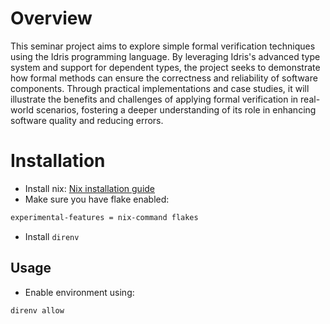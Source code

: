 # Overview
This seminar project aims to explore simple formal verification techniques using the Idris programming language. By leveraging Idris's advanced type system and support for dependent types, the project seeks to demonstrate how formal methods can ensure the correctness and reliability of software components. Through practical implementations and case studies, it will illustrate the benefits and challenges of applying formal verification in real-world scenarios, fostering a deeper understanding of its role in enhancing software quality and reducing errors.

# Installation
- Install nix: [Nix installation guide](https://nixos.org/download/)
- Make sure you have flake enabled:
```bash
experimental-features = nix-command flakes
```
- Install `direnv`

## Usage
- Enable environment using:
```bash
direnv allow
```

